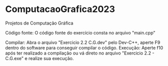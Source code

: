 # ComputacaoGrafica2023
 Projetos de Computação Gráfica
 
 Código fonte: O código fonte do exercício consta no arquivo "main.cpp"
 
 Compilar: Abra o arquivo "Exercicio 2.2 C.G.dev" pelo Dev-C++, aperte F9 dentro do software para conseguir compilar o código.
 Execução: Aperte f10 após ter realizado a compilação ou vá direto no arquivo "Exercicio 2.2 - C.G.exe" e realize sua execução.
 
 
